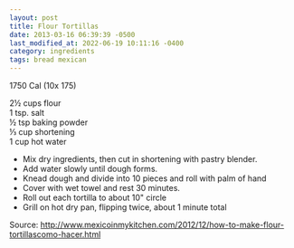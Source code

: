```yaml
---
layout: post
title: Flour Tortillas
date: 2013-03-16 06:39:39 -0500
last_modified_at: 2022-06-19 10:11:16 -0400
category: ingredients
tags: bread mexican
---
```

1750 Cal (10x 175)
  
2½ cups flour  
1 tsp. salt  
½ tsp baking powder  
⅓ cup shortening  
1 cup hot water  

 * Mix dry ingredients, then cut in shortening with pastry blender.
 * Add water slowly until dough forms.
 * Knead dough and divide into 10 pieces and roll with palm of hand
 * Cover with wet towel and rest 30 minutes.
 * Roll out each tortilla to about 10" circle
 * Grill on hot dry pan, flipping twice, about 1 minute total

Source: <http://www.mexicoinmykitchen.com/2012/12/how-to-make-flour-tortillascomo-hacer.html>
